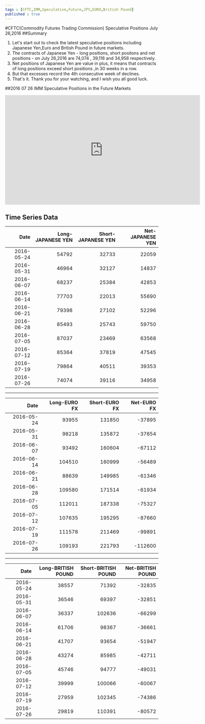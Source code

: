 ```yaml
--- 
tags : [CFTC,IMM,Speculative,Future,JPY,EURO,British Pound] 
published : true
---
```

#CFTC(Commodity Futures Trading Commission) Speculative Positions July 26,2016
##Summary
1. Let's start out to check the latest speculative positions including Japanese Yen,Euro and British Pound in future markets. 
1. The contracts of Japanese Yen - long positions, short positons and net positions - on July 26,2016 are 74,074 , 39,116 and 34,958 respectively.
1. Net positions of Japanese Yen are value in plus, it means that contracts of long positions exceed short positions ,in 30 weeks in a row.
1. But that excesses record the 4th consecutive week of declines.
1. That's it. Thank you for your watching, and I wish you all good luck.

##2016 07 26 IMM Speculative Positions in the Future Markets
<iframe width="640" height="360" src="https://www.youtube.com/embed/aDoJYBBByMA?rel=0" frameborder="0" allowfullscreen></iframe>

## Time Series Data  
|Date|	Long-JAPANESE YEN|	Short-JAPANESE YEN|	Net-JAPANESE YEN
|-:|-:|-:|-:|
|2016-05-24|54792|32733|22059|
|2016-05-31|46964|32127|14837|
|2016-06-07|68237|25384|42853|
|2016-06-14|77703|22013|55690|
|2016-06-21|79398|27102|52296|
|2016-06-28|85493|25743|59750|
|2016-07-05|87037|23469|63568|
|2016-07-12|85364|37819|47545|
|2016-07-19|79864|40511|39353|
|2016-07-26|74074|39116|34958|

***
|Date|Long-EURO FX|Short-EURO FX|Net-EURO FX|
|-:|-:|-:|-:|
|2016-05-24|93955|131850|-37895|
|2016-05-31|98218|135872|-37654|
|2016-06-07|93492|160604|-67112|
|2016-06-14|104510|160999|-56489|
|2016-06-21|88639|149985|-61346|
|2016-06-28|109580|171514|-61934|
|2016-07-05|112011|187338|-75327|
|2016-07-12|107635|195295|-87660|
|2016-07-19|111578|211469|-99891|
|2016-07-26|109193|221793|-112600|

***
|Date|Long-BRITISH POUND|Short-BRITISH POUND|Net-BRITISH POUND|
|-:|-:|-:|-:|
|2016-05-24|38557|71392|-32835|
|2016-05-31|36546|69397|-32851|
|2016-06-07|36337|102636|-66299|
|2016-06-14|61706|98367|-36661|
|2016-06-21|41707|93654|-51947|
|2016-06-28|43274|85985|-42711|
|2016-07-05|45746|94777|-49031|
|2016-07-12|39999|100066|-60067|
|2016-07-19|27959|102345|-74386|
|2016-07-26|29819|110391|-80572|

